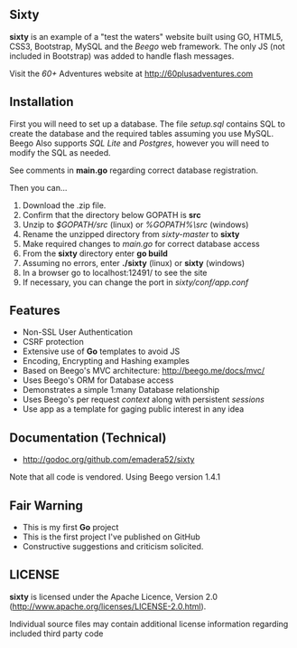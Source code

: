 ## Sixty

**sixty** is an example of a "test the waters" website built using
GO, HTML5, CSS3, Bootstrap, MySQL and the *Beego* web framework.
The only JS (not included in Bootstrap) was added to handle flash messages.

Visit the *60+* Adventures website at http://60plusadventures.com

## Installation

First you will need to set up a database. The file *setup.sql* contains SQL to create the database and the required tables assuming you use MySQL. Beego Also supports *SQL Lite* and *Postgres*, however you will need to modify the SQL as needed.

See comments in **main.go** regarding correct database registration.

Then you can...

1. Download the .zip file.
2. Confirm that the directory below GOPATH is **src**
3. Unzip to *$GOPATH/src* (linux) or *%GOPATH%\src* (windows)
4. Rename the unzipped directory from *sixty-master* to **sixty**
5. Make required changes to *main.go* for correct database access
6. From the **sixty** directory enter **go build**
7. Assuming no errors, enter **./sixty** (linux) or **sixty** (windows)
8. In a browser go to localhost:12491/ to see the site
9. If necessary, you can change the port in *sixty/conf/app.conf*

## Features

* Non-SSL User Authentication
* CSRF protection
* Extensive use of **Go** templates to avoid JS
* Encoding, Encrypting and Hashing examples
* Based on Beego's MVC architecture: http://beego.me/docs/mvc/
* Uses Beego's ORM for Database access
* Demonstrates a simple 1:many Database relationship
* Uses Beego's per request *context* along with persistent *sessions*
* Use app as a template for gaging public interest in any idea

## Documentation (Technical)

* http://godoc.org/github.com/emadera52/sixty

Note that all code is vendored. Using Beego version 1.4.1

## Fair Warning

* This is my first **Go** project
* This is the first project I've published on GitHub
* Constructive suggestions and criticism solicited.

## LICENSE

**sixty** is licensed under the Apache Licence, Version 2.0
(http://www.apache.org/licenses/LICENSE-2.0.html).

Individual source files may contain additional license
information regarding included third party code
